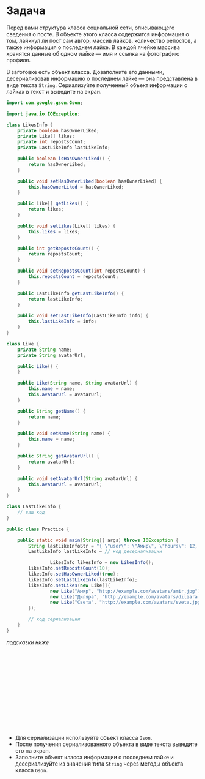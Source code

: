 # Задача

Перед вами структура класса социальной сети, описывающего сведения о посте. В объекте этого класса содержится информация
о том, лайкнул ли пост сам автор, массив лайков, количество репостов, а также информация о последнем лайке. В каждой
ячейке массива хранятся данные об одном лайке — имя и ссылка на фотографию профиля.

В заготовке есть объект класса. Дозаполните его данными, десериализовав информацию о последнем лайке — она представлена
в виде текста `String`. Сериализуйте полученный объект информации о лайках в текст и выведите на экран.

```java
import com.google.gson.Gson;

import java.io.IOException;

class LikesInfo {
    private boolean hasOwnerLiked;
    private Like[] likes;
    private int repostsCount;
    private LastLikeInfo lastLikeInfo;

    public boolean isHasOwnerLiked() {
        return hasOwnerLiked;
    }

    public void setHasOwnerLiked(boolean hasOwnerLiked) {
        this.hasOwnerLiked = hasOwnerLiked;
    }

    public Like[] getLikes() {
        return likes;
    }

    public void setLikes(Like[] likes) {
        this.likes = likes;
    }

    public int getRepostsCount() {
        return repostsCount;
    }

    public void setRepostsCount(int repostsCount) {
        this.repostsCount = repostsCount;
    }

    public LastLikeInfo getLastLikeInfo() {
        return lastLikeInfo;
    }

    public void setLastLikeInfo(LastLikeInfo info) {
        this.lastLikeInfo = info;
    }
}

class Like {
    private String name;
    private String avatarUrl;

    public Like() {
    }

    public Like(String name, String avatarUrl) {
        this.name = name;
        this.avatarUrl = avatarUrl;
    }

    public String getName() {
        return name;
    }

    public void setName(String name) {
        this.name = name;
    }

    public String getAvatarUrl() {
        return avatarUrl;
    }

    public void setAvatarUrl(String avatarUrl) {
        this.avatarUrl = avatarUrl;
    }
}

class LastLikeInfo {
    // ваш код
}

public class Practice {

    public static void main(String[] args) throws IOException {
        String lastLikeInfoStr = "{ \"user\": \"Амир\", \"hours\": 12, \"minutes\": 30}";
        LastLikeInfo lastLikeInfo = // код десериализации

                LikesInfo likesInfo = new LikesInfo();
        likesInfo.setRepostsCount(10);
        likesInfo.setHasOwnerLiked(true);
        likesInfo.setLastLikeInfo(lastLikeInfo);
        likesInfo.setLikes(new Like[]{
                new Like("Амир", "http://example.com/avatars/amir.jpg"),
                new Like("Диляра", "http://example.com/avatars/diliara.jpg"),
                new Like("Света", "http://example.com/avatars/sveta.jpg"),
        });

        // код сериализации
    }
}
```

_подсказки ниже_

<br><br><br><br><br><br><br><br><br><br><br><br>

- Для сериализации используйте объект класса `Gson`.
- После получения сериализованного объекта в виде текста выведите его на экран.
- Заполните объект класса информации о последнем лайке и десериализуйте из значения типа `String` через методы объекта
  класса `Gson`.